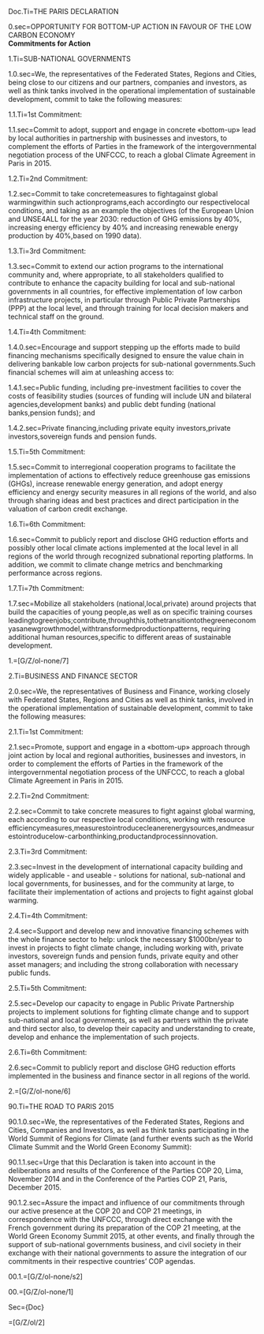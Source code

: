 Doc.Ti=THE PARIS DECLARATION

0.sec=OPPORTUNITY FOR BOTTOM-UP ACTION IN FAVOUR OF THE LOW CARBON ECONOMY<br><b>Commitments for Action</b>

1.Ti=SUB-NATIONAL GOVERNMENTS

1.0.sec=We, the representatives of the Federated States, Regions and Cities, being close to our citizens and our partners, companies and investors, as well as think tanks involved in the operational implementation of sustainable development, commit to take the following measures:

1.1.Ti=1st Commitment:

1.1.sec=Commit to adopt, support and engage in concrete «bottom-up» lead by local authorities in partnership with businesses and investors, to complement the efforts of Parties in the framework of the intergovernmental negotiation process of the UNFCCC, to reach a global Climate Agreement in Paris in 2015.

1.2.Ti=2nd Commitment:

1.2.sec=Commit to take concretemeasures to fightagainst global warmingwithin such actionprograms,each accordingto our respectivelocal conditions, and taking as an example the objectives (of the European Union and UNSE4ALL for the year 2030: reduction of GHG emissions by 40%, increasing energy efficiency by 40% and increasing renewable energy production by 40%,based on 1990 data).

1.3.Ti=3rd Commitment:

1.3.sec=Commit to extend our action programs to the international community and, where appropriate, to all stakeholders qualified to contribute to enhance the capacity building for local and sub-national governments in all countries, for effective implementation of low carbon infrastructure projects, in particular through Public Private Partnerships (PPP) at the local level, and through training for local decision makers and technical staff on the ground.

1.4.Ti=4th Commitment:

1.4.0.sec=Encourage and support stepping up the efforts made to build financing mechanisms specifically designed to ensure the value chain in delivering bankable low carbon projects for sub-national governments.Such financial schemes will aim at unleashing access to:

1.4.1.sec=Public funding, including pre-investment facilities to cover the costs of feasibility studies (sources of funding will include UN and bilateral agencies,development banks) and public debt funding (national banks,pension funds); and

1.4.2.sec=Private financing,including private equity investors,private investors,sovereign funds and pension funds.

1.5.Ti=5th Commitment:

1.5.sec=Commit to interregional cooperation programs to facilitate the implementation of actions to effectively reduce greenhouse gas emissions (GHGs), increase renewable energy generation, and adopt energy efficiency and energy security measures in all regions of the world, and also through sharing ideas and best practices and direct participation in the valuation of carbon credit exchange.

1.6.Ti=6th Commitment:

1.6.sec=Commit to publicly report and disclose GHG reduction efforts and possibly other local climate actions implemented at the local level in all regions of the world through recognized subnational reporting platforms. In addition, we commit to climate change metrics and benchmarking performance across regions.

1.7.Ti=7th Commitment:

1.7.sec=Mobilize all stakeholders (national,local,private) around projects that build the capacities of young people,as well as on specific training courses leadingtogreenjobs;contribute,throughthis,tothetransitiontothegreeneconomyasanewgrowthmodel,withtransformedproductionpatterns, requiring additional human resources,specific to different areas of sustainable development.

1.=[G/Z/ol-none/7]

2.Ti=BUSINESS AND FINANCE SECTOR

2.0.sec=We, the representatives of Business and Finance, working closely with Federated States, Regions and Cities as well as think tanks, involved in the operational implementation of sustainable development, commit to take the following measures:

2.1.Ti=1st Commitment:

2.1.sec=Promote, support and engage in a «bottom-up» approach through joint action by local and regional authorities, businesses and investors, in order to complement the efforts of Parties in the framework of the intergovernmental negotiation process of the UNFCCC, to reach a global Climate Agreement in Paris in 2015.

2.2.Ti=2nd Commitment:

2.2.sec=Commit to take concrete measures to fight against global warming, each according to our respective local conditions, working with resource efficiencymeasures,measurestointroducecleanerenergysources,andmeasurestointroducelow-carbonthinking,productandprocessinnovation.

2.3.Ti=3rd Commitment:

2.3.sec=Invest in the development of international capacity building and widely applicable - and useable - solutions for national, sub-national and local governments, for businesses, and for the community at large, to facilitate their implementation of actions and projects to fight against global warming.

2.4.Ti=4th Commitment:

2.4.sec=Support and develop new and innovative financing schemes with the whole finance sector to help: unlock the necessary $1000bn/year to invest in projects to fight climate change, including working with, private investors, sovereign funds and pension funds, private equity and other asset managers; and including the strong collaboration with necessary public funds.

2.5.Ti=5th Commitment:

2.5.sec=Develop our capacity to engage in Public Private Partnership projects to implement solutions for fighting climate change and to support sub-national and local governments, as well as partners within the private and third sector also, to develop their capacity and understanding to create, develop and enhance the implementation of such projects.

2.6.Ti=6th Commitment:

2.6.sec=Commit to publicly report and disclose GHG reduction efforts implemented in the business and finance sector in all regions of the world.

2.=[G/Z/ol-none/6]

90.Ti=THE ROAD TO PARIS 2015

90.1.0.sec=We, the representatives of the Federated States, Regions and Cities, Companies and Investors, as well as think tanks participating in the World Summit of Regions for Climate (and further events such as the World Climate Summit and the World Green Economy Summit):

90.1.1.sec=Urge that this Declaration is taken into account in the deliberations and results of the Conference of the Parties COP 20, Lima, November 2014 and in the Conference of the Parties COP 21, Paris, December 2015.

90.1.2.sec=Assure the impact and influence of our commitments through our active presence at the COP 20 and COP 21 meetings, in correspondence with the UNFCCC, through direct exchange with the French government during its preparation of the COP 21 meeting, at the World Green Economy Summit 2015, at other events, and finally through the support of sub-national governments business, and civil society in their exchange with their national governments to assure the integration of our commitments in their respective countries’ COP agendas.

00.1.=[G/Z/ol-none/s2]

00.=[G/Z/ol-none/1]

Sec={Doc}

=[G/Z/ol/2]
